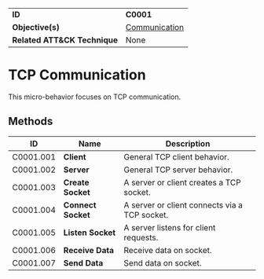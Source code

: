 |||
|---------|------------------------|
|**ID**|**C0001**|
|**Objective(s)**|[Communication](https://github.com/MBCProject/mbc-beta/tree/master/micro-behaviors/communication)|
|**Related ATT&CK Technique**|None|


TCP Communication
=================
This micro-behavior focuses on TCP communication. 

Methods
-------
|ID|Name|Description|
|-----------------------------|--------|-----------------------------|
|C0001.001|**Client**|General TCP client behavior.|
|C0001.002|**Server**|General TCP server behavior.|
|C0001.003|**Create Socket**|A server or client creates a TCP socket.|
|C0001.004|**Connect Socket**|A server or client connects via a TCP socket.|
|C0001.005|**Listen Socket**|A server listens for client requests.|
|C0001.006|**Receive Data**|Receive data on socket.|
|C0001.007|**Send Data**|Send data on socket.|

